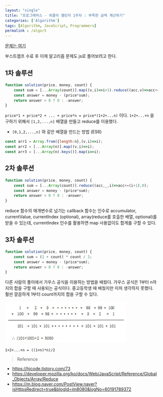 ```yaml
---
layout: "single"
title: "프로그래머스 - 위클리 챌린지 1주차 : 부족한 금액 계산하기"
categories: ['Algorithm']
tags: [Algorithm, JavaScript, Programmers]
permalink : /algo/5
---
```


[문제는 여기](https://programmers.co.kr/learn/courses/30/lessons/82612)

부스트캠프 수료 후 이제 알고리즘 문제도 js로  풀어보려고 한다.

## 1차 솔루션

```js
function solution(price, money, count) {
    const sum = [...Array(count)].map((v,i)=>i+1).reduce((acc,v)=>acc+=v,0);
    const answer = money - (price*sum);
    return answer > 0 ? 0 : -answer;
}
```
`price*1 + price*2 + ... + price*n = price*(1+2+...n)` 이다.
`1+2+...+n` 을 구하기 위해서 `[1,2,...,n]` 배열을 만들고 reduce를 이용했다.

* `[0,1,2,...,n]` 와 같은 배열을 만드는 방법 (ES6)

```js
const arr1 = Array.from({length:n},(v,i)=>i);
const arr2 = [...Array(n)].map((v,i)=>i);
const arr3 = [...Array(n).keys()].map(i=>i);
```


## 2차 솔루션

```js
function solution(price, money, count) {
    const sum = [...Array(count)].reduce((acc,_,i)=>acc+=(i+1),0);
    const answer = money - (price*sum);
    return answer > 0 ? 0 : -answer;
}
```

reduce 함수의 매개변수로 넘기는 callback 함수는 인수로 accumulator, currentValue, currentIndex (optional), array(reduce를 호출한 배열, optional)를 받을 수 있는데, currentIndex 인수를 활용하면 map 사용없이도 합계를 구할 수 있다.

## 3차 솔루션

```js
function solution(price, money, count) {
    const sum = (1 + count) * count / 2;
    const answer = money - (price*sum);
    return answer > 0 ? 0 : -answer;
}
```

다른 사람의 풀이에서 가우스 공식을 이용하는 방법을 배웠다. 가우스 공식은 1부터 n까지의 합을 구할 때 사용되는 공식이다. 중고등학생 때 배웠지만 미처 생각하지 못했다. 훨씬 깔끔하게 1부터 count까지의 합을 구할 수 있다.

![210825174058.png](/assets/images/210825174058.png)

```
1+2+...+n = ((1+n)*n)/2
```

>Reference
- https://hjcode.tistory.com/73
- https://developer.mozilla.org/ko/docs/Web/JavaScript/Reference/Global_Objects/Array/Reduce
- https://m.blog.naver.com/PostView.naver?isHttpsRedirect=true&blogId=im8080&logNo=60191789372